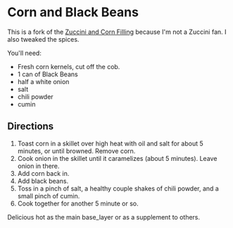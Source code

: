 Corn and Black Beans
===================

This is a fork of the [Zuccini and Corn Filling](/base_layers/zucchini_corn.md) because I'm not a Zuccini fan. I also tweaked the spices. 

You'll need:

* Fresh corn kernels, cut off the cob. 
* 1 can of Black Beans
* half a white onion
* salt
* chili powder
* cumin

Directions
----------

1. Toast corn in a skillet over high heat with oil and salt for about 5 minutes, or until browned. Remove corn.
2. Cook onion in the skillet until it caramelizes (about 5 minutes). Leave onion in there.
3. Add corn back in.
4. Add black beans.
5. Toss in a pinch of salt, a healthy couple shakes of chili powder, and a small pinch of cumin.
6. Cook together for another 5 minute or so.

Delicious hot as the main base_layer or as a supplement to others.

